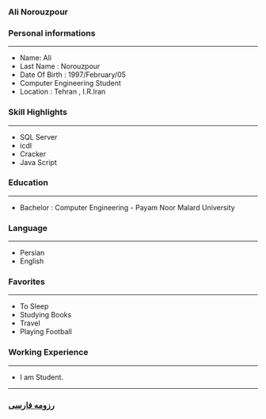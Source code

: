 
### Ali Norouzpour 


### Personal informations

---
+ Name: Ali
+ Last Name : Norouzpour 
+ Date Of Birth : 1997/February/05
+ Computer Engineering Student
+ Location : Tehran , I.R.Iran







### Skill Highlights

---
+ SQL Server 
+ icdl
+ Cracker 
+ Java Script 

### Education

---
+ Bachelor : Computer Engineering - Payam Noor Malard University

### Language

---
+ Persian
+ English

### Favorites

---
+ To Sleep 
+ Studying Books
+ Travel 
+ Playing Football 

### Working Experience

---
+ I am Student.




--- 
### [رزومه فارسی](resume-fa.md)
